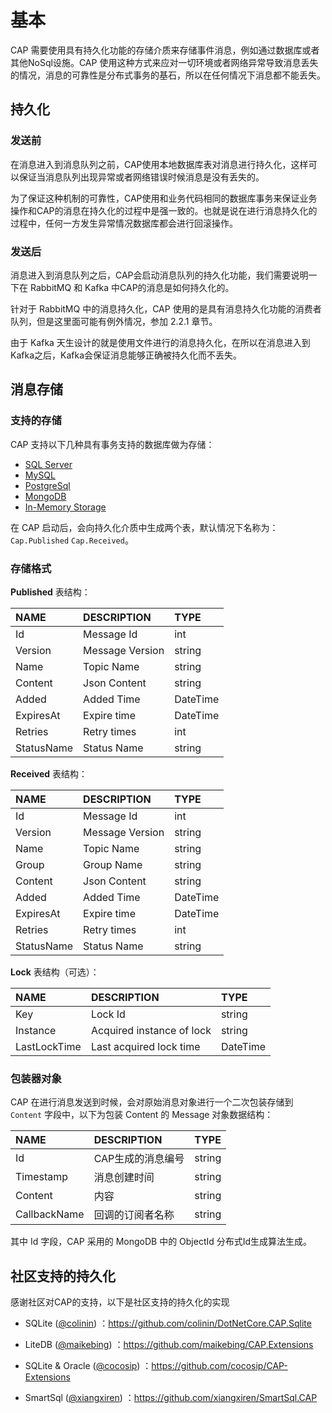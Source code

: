 # 基本

CAP 需要使用具有持久化功能的存储介质来存储事件消息，例如通过数据库或者其他NoSql设施。CAP 使用这种方式来应对一切环境或者网络异常导致消息丢失的情况，消息的可靠性是分布式事务的基石，所以在任何情况下消息都不能丢失。

## 持久化

### 发送前

在消息进入到消息队列之前，CAP使用本地数据库表对消息进行持久化，这样可以保证当消息队列出现异常或者网络错误时候消息是没有丢失的。

为了保证这种机制的可靠性，CAP使用和业务代码相同的数据库事务来保证业务操作和CAP的消息在持久化的过程中是强一致的。也就是说在进行消息持久化的过程中，任何一方发生异常情况数据库都会进行回滚操作。

###  发送后

消息进入到消息队列之后，CAP会启动消息队列的持久化功能，我们需要说明一下在 RabbitMQ 和 Kafka 中CAP的消息是如何持久化的。

针对于 RabbitMQ 中的消息持久化，CAP 使用的是具有消息持久化功能的消费者队列，但是这里面可能有例外情况，参加 2.2.1 章节。

由于 Kafka 天生设计的就是使用文件进行的消息持久化，在所以在消息进入到Kafka之后，Kafka会保证消息能够正确被持久化而不丢失。

## 消息存储

### 支持的存储

CAP 支持以下几种具有事务支持的数据库做为存储：

* [SQL Server](sqlserver.md)
* [MySQL](mysql.md)
* [PostgreSql](postgresql.md)
* [MongoDB](mongodb.md)
* [In-Memory Storage](in-memory-storage.md)

在 CAP 启动后，会向持久化介质中生成两个表，默认情况下名称为：`Cap.Published` `Cap.Received`。

### 存储格式

**Published** 表结构：

NAME | DESCRIPTION | TYPE
:---|:---|:---
Id | Message Id | int
Version | Message Version | string
Name | Topic Name | string
Content | Json Content | string
Added | Added Time | DateTime
ExpiresAt | Expire time | DateTime
Retries | Retry times | int
StatusName | Status Name | string

**Received** 表结构：

NAME | DESCRIPTION | TYPE
:---|:---|:---
Id | Message Id | int
Version | Message Version | string
Name | Topic Name | string
Group | Group Name | string
Content | Json Content | string
Added | Added Time | DateTime
ExpiresAt | Expire time | DateTime
Retries | Retry times | int
StatusName | Status Name | string

**Lock** 表结构（可选）：

NAME | DESCRIPTION | TYPE
:---|:---|:---
Key | Lock Id | string
Instance | Acquired instance of lock | string
LastLockTime | Last acquired lock time | DateTime

### 包装器对象

CAP 在进行消息发送到时候，会对原始消息对象进行一个二次包装存储到 `Content` 字段中，以下为包装 Content 的 Message 对象数据结构：

NAME | DESCRIPTION | TYPE
:---|:---|:---
Id	| CAP生成的消息编号	| string
Timestamp |	消息创建时间 |	string
Content |	内容 |	string
CallbackName |	回调的订阅者名称 | string

其中 Id 字段，CAP 采用的 MongoDB 中的 ObjectId 分布式Id生成算法生成。

## 社区支持的持久化

感谢社区对CAP的支持，以下是社区支持的持久化的实现

* SQLite ([@colinin](https://github.com/colinin)) ：https://github.com/colinin/DotNetCore.CAP.Sqlite   

* LiteDB ([@maikebing](https://github.com/maikebing)) ：https://github.com/maikebing/CAP.Extensions

* SQLite & Oracle ([@cocosip](https://github.com/cocosip)) ：https://github.com/cocosip/CAP-Extensions   

* SmartSql ([@xiangxiren](https://github.com/xiangxiren)) ：https://github.com/xiangxiren/SmartSql.CAP   
